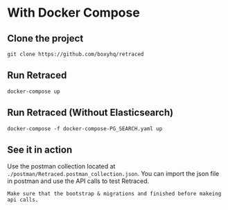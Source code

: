# With Docker Compose

## Clone the project

`git clone https://github.com/boxyhq/retraced`

## Run Retraced

`docker-compose up`

## Run Retraced (Without Elasticsearch)

`docker-compose -f docker-compose-PG_SEARCH.yaml up`

## See it in action

Use the postman collection located at `./postman/Retraced.postman_collection.json`.
You can import the json file in postman and use the API calls to test Retraced.

`Make sure that the bootstrap & migrations and finished before makeing api calls.`